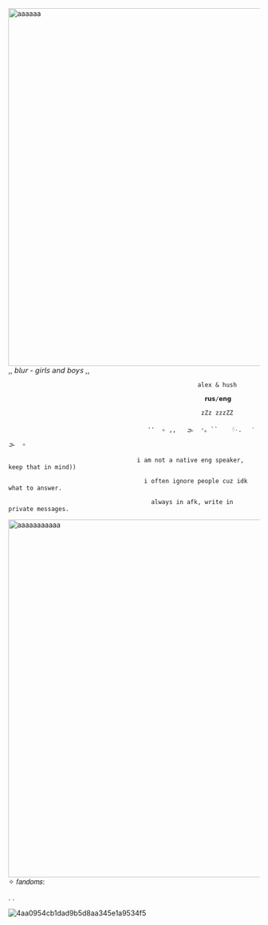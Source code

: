 <img width="3056" height="718" alt="аааааа" src="https://github.com/user-attachments/assets/97397462-f200-4872-bde6-4adc4c30c173" />
                                                ,,   𝘣𝘭𝘶𝘳 - 𝘨𝘪𝘳𝘭𝘴 𝘢𝘯𝘥 𝘣𝘰𝘺𝘴   ,,

                                                         alex & hush

                                                           𝗿𝘂𝘀/𝗲𝗻𝗴 

                                                          zZz zzzZZ

                                           ٬٬  ✧ ,,   🌫  ◜｡ ``    𓍱۰.   ་  🌫  ✧

                                        i am not a native eng speaker, keep that in mind))

                                          i often ignore people cuz idk what to answer.

                                            always in afk, write in private messages.




<img width="3056" height="718" alt="ааааааааааа" src="https://github.com/user-attachments/assets/f9c33bdf-fc8d-4e23-a072-eebef9ce5f51" />
✧ 𝑓𝑎𝑛𝑑𝑜𝑚𝑠: 

. 
.

![4aa0954cb1dad9b5d8aa345e1a9534f5](https://github.com/user-attachments/assets/17bd594a-fcc8-4e38-9972-728f1f6511d4)
